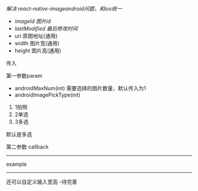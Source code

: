 *解决 react-native-imageandroid问题，和ios统一*

- *imageId 图片id*
- *lastModified 最后修改时间*
- uri 原图地址(通用)
- width 图片宽(通用)
- height 图片高(通用)


传入

第一参数param
- androidMaxNum(int)   需要选择的图片数量，默认传入为1
- androidImagePickType(int)
1. 1拍照
2. 2单选
3. 3多选

默认是多选

第二参数 callback


---
example


---

还可以自定义输入宽高 -待完善